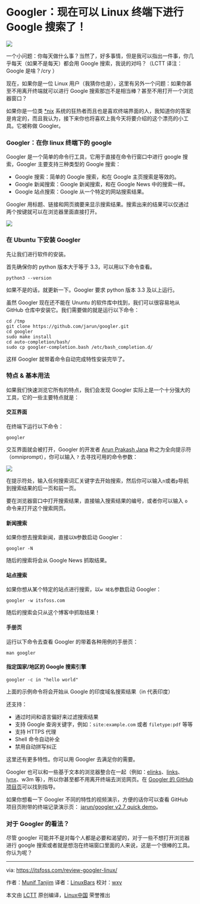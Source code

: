 Googler：现在可以 Linux 终端下进行 Google 搜索了！
============================================

![](https://itsfoss.com/wp-content/uploads/2016/09/google-from-linux-terminal.jpg)

一个小问题：你每天做什么事？当然了，好多事情，但是我可以指出一件事，你几乎每天（如果不是每天）都会用 Google 搜索，我说的对吗？（LCTT 译注：Google 是啥？/cry ）

现在，如果你是一位 Linux 用户（我猜你也是），这里有另外一个问题：如果你甚至不用离开终端就可以进行 Google 搜索那岂不是相当棒？甚至不用打开一个浏览器窗口？

如果你是一位类 [*nix][7] 系统的狂热者而且也是喜欢终端界面的人，我知道你的答案是肯定的，而且我认为，接下来你也将喜欢上我今天将要介绍的这个漂亮的小工具。它被称做 Googler。

### Googler：在你 linux 终端下的 google

Googler 是一个简单的命令行工具，它用于直接在命令行窗口中进行 google 搜索，Googler 主要支持三种类型的 Google 搜索：

- Google 搜索：简单的 Google 搜索，和在 Google 主页搜索是等效的。
- Google 新闻搜索：Google 新闻搜索，和在 Google News 中的搜索一样。
- Google 站点搜索：Google 从一个特定的网站搜索结果。

Googler 用标题、链接和网页摘要来显示搜索结果。搜索出来的结果可以仅通过两个按键就可以在浏览器里面直接打开。

![](https://itsfoss.com/wp-content/uploads/2016/09/googler-1.png)

### 在 Ubuntu 下安装 Googler

先让我们进行软件的安装。

首先确保你的 python 版本大于等于 3.3，可以用以下命令查看。

```
python3 --version
```

如果不是的话，就更新一下。Googler 要求 python 版本 3.3 及以上运行。

虽然 Googler 现在还不能在 Ununtu 的软件库中找到，我们可以很容易地从 GitHub 仓库中安装它。我们需要做的就是运行以下命令：

```
cd /tmp
git clone https://github.com/jarun/googler.git
cd googler
sudo make install
cd auto-completion/bash/
sudo cp googler-completion.bash /etc/bash_completion.d/
```

这样 Googler 就带着命令自动完成特性安装完毕了。

### 特点 & 基本用法

如果我们快速浏览它所有的特点，我们会发现 Googler 实际上是一个十分强大的工具，它的一些主要特点就是：

#### 交互界面

在终端下运行以下命令：

```
googler
```

交互界面就会被打开，Googler 的开发者 [Arun Prakash Jana][1] 称之为全向提示符（omniprompt），你可以输入 `?` 去寻找可用的命令参数：

![](https://itsfoss.com/wp-content/uploads/2016/09/googler-2.png)

在提示符处，输入任何搜索词汇关键字去开始搜索，然后你可以输入`n`或者`p`导航到搜索结果的后一页和前一页。

要在浏览器窗口中打开搜索结果，直接输入搜索结果的编号，或者你可以输入 `o` 命令来打开这个搜索网页。

#### 新闻搜索

如果你想去搜索新闻，直接以`N`参数启动 Googler：

```
googler -N
```

随后的搜索将会从 Google News 抓取结果。

#### 站点搜索

如果你想从某个特定的站点进行搜索，以`w 域名`参数启动 Googler：

```
googler -w itsfoss.com
```

随后的搜索会只从这个博客中抓取结果！

#### 手册页

运行以下命令去查看 Googler 的带着各种用例的手册页：

```
man googler
```

#### 指定国家/地区的 Google 搜索引擎

```
googler -c in "hello world"
```

上面的示例命令将会开始从 Google 的印度域名搜索结果（in 代表印度）

还支持：

- 通过时间和语言偏好来过滤搜索结果
- 支持 Google 查询关键字，例如：`site:example.com` 或者 `filetype:pdf` 等等
- 支持 HTTPS 代理
- Shell 命令自动补全
- 禁用自动拼写纠正

这里还有更多特性。你可以用 Googler 去满足你的需要。

Googler 也可以和一些基于文本的浏览器整合在一起（例如：[elinks][2]、[links][3]、[lynx][4]、w3m 等），所以你甚至都不用离开终端去浏览网页。在 [Googler 的 GitHub 项目页][5]可以找到指导。

如果你想看一下 Googler 不同的特性的视频演示，方便的话你可以查看 GitHub 项目页附带的终端记录演示页： [jarun/googler v2.7 quick demo][6]。

### 对于 Googler 的看法？

尽管 googler 可能并不是对每个人都是必要和渴望的，对于一些不想打开浏览器进行 google 搜索或者就是想泡在终端窗口里面的人来说，这是一个很棒的工具。你认为呢？

--------------------------------------------------------------------------------

via: https://itsfoss.com/review-googler-linux/

作者：[Munif Tanjim][a]
译者：[LinuxBars](https://github.com/LinuxBars)
校对：[wxy](https://github.com/wxy)

本文由 [LCTT](https://github.com/LCTT/TranslateProject) 原创编译，[Linux中国](https://linux.cn/) 荣誉推出

[a]: https://itsfoss.com/author/munif/
[1]: https://github.com/jarun
[2]: http://elinks.or.cz/
[3]: http://links.twibright.com/
[4]: http://lynx.browser.org/
[5]: https://github.com/jarun/googler#faq
[6]: https://asciinema.org/a/85019
[7]: https://en.wikipedia.org/wiki/Unix-like
